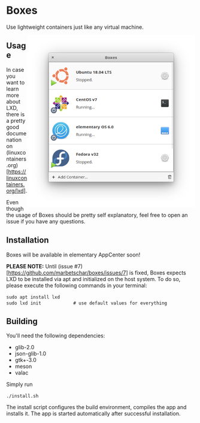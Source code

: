 # Boxes

Use lightweight containers just like any virtual machine.

<img src="data/screenshots/App.png?raw=true" width="448" align="right" />

## Usage

In case you want to learn more about LXD, there is a pretty good documenation on (linuxcontainers.org)[https://linuxcontainers.org/lxd].

Even though the usage of Boxes should be pretty self explanatory, feel free to open an issue if you have any questions.

## Installation

Boxes will be available in elementary AppCenter soon!

**PLEASE NOTE:** Until (issue #7)[https://github.com/marbetschar/boxes/issues/7] is fixed, Boxes expects LXD to be installed via apt and initialized on the host system.
To do so, please execute the following commands in your terminal:

```
sudo apt install lxd
sudo lxd init            # use default values for everything
```

## Building

You'll need the following dependencies:
* glib-2.0
* json-glib-1.0
* gtk+-3.0
* meson
* valac

Simply run

```
./install.sh
```

The install script configures the build environment, compiles the app and installs it.
The app is started automatically after successful installation.


